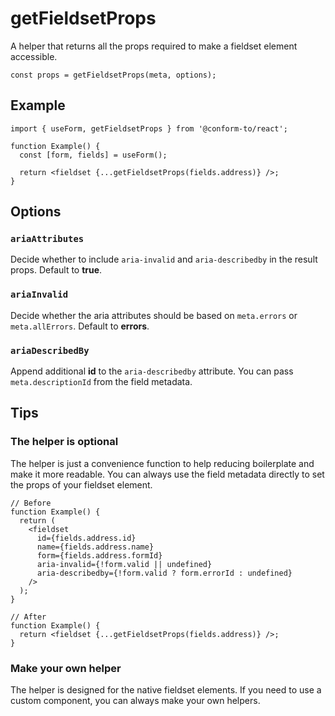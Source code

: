 # getFieldsetProps

A helper that returns all the props required to make a fieldset element accessible.

```tsx
const props = getFieldsetProps(meta, options);
```

## Example

```tsx
import { useForm, getFieldsetProps } from '@conform-to/react';

function Example() {
  const [form, fields] = useForm();

  return <fieldset {...getFieldsetProps(fields.address)} />;
}
```

## Options

### `ariaAttributes`

Decide whether to include `aria-invalid` and `aria-describedby` in the result props. Default to **true**.

### `ariaInvalid`

Decide whether the aria attributes should be based on `meta.errors` or `meta.allErrors`. Default to **errors**.

### `ariaDescribedBy`

Append additional **id** to the `aria-describedby` attribute. You can pass `meta.descriptionId` from the field metadata.

## Tips

### The helper is optional

The helper is just a convenience function to help reducing boilerplate and make it more readable. You can always use the field metadata directly to set the props of your fieldset element.

```tsx
// Before
function Example() {
  return (
    <fieldset
      id={fields.address.id}
      name={fields.address.name}
      form={fields.address.formId}
      aria-invalid={!form.valid || undefined}
      aria-describedby={!form.valid ? form.errorId : undefined}
    />
  );
}

// After
function Example() {
  return <fieldset {...getFieldsetProps(fields.address)} />;
}
```

### Make your own helper

The helper is designed for the native fieldset elements. If you need to use a custom component, you can always make your own helpers.

